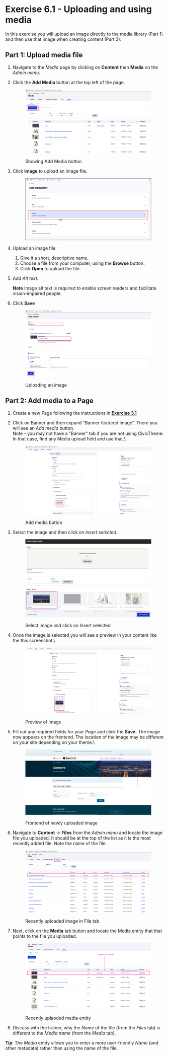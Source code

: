 # Exercise 6.1 - Uploading and using media

In this exercise you will upload an image directly to the media library (Part 1) and then use that image when creating content (Part 2).

## Part 1: Upload media file

1. Navigate to the _Media_ page by clicking on **Content** then **Media** on the _Admin menu_.
2.  Click the **Add Media** button at the top left of the page.

    <figure><img src="../.gitbook/assets/image (1) (1).png" alt=""><figcaption><p>Showing Add Media button</p></figcaption></figure>
3.  Click **Image** to upload an image file.



    <figure><img src="../.gitbook/assets/Ex-6-1-Add-Image-0-b.png" alt=""><figcaption></figcaption></figure>
4. Upload an image file:
   1. Give it a short, descriptive name.
   2. Choose a file from your computer, using the **Browse** button.
   3. Click **Open** to upload the file.
5.  Add _Alt text_.

    **Note** Image alt text is required to enable screen readers and facilitate vision-impaired people.
6.  Click **Save**

    <figure><img src="../.gitbook/assets/image (2).png" alt=""><figcaption><p>Uploading an image</p></figcaption></figure>

## Part 2: Add media to a Page

1. Create a new Page following the instructions in [**Exercise 3.1**](../unit-3-managing-content-in-govcms/Exercise-3-1-Create-some-content.md)
2.  Click on Banner and then expand "Banner featured image". There you will see an _Add media_ button. \
    Note - you may not have a "Banner" tab if you are not using CivicTheme. In that case, find any Media upload field and use that.\


    <figure><img src="../.gitbook/assets/image (8).png" alt=""><figcaption><p>Add media button</p></figcaption></figure>
3.  Select the image and then click on _Insert selected_.



    <figure><img src="../.gitbook/assets/image (6).png" alt=""><figcaption><p>Select image and click on Insert selected</p></figcaption></figure>
4.  Once the image is selected you will see a preview in your content like the this screenshot:\


    <figure><img src="../.gitbook/assets/image (9).png" alt=""><figcaption><p>Preview of image</p></figcaption></figure>
5.  Fill out any required fields for your _Page_ and click the **Save.** The image now appears on the frontend. The location of the image may be different on your site depending on your theme.\


    <figure><img src="../.gitbook/assets/image (10).png" alt=""><figcaption><p>Frontend of newly uploaded image</p></figcaption></figure>
6.  Navigate to **Content** → **Files** from the _Admin menu_ and locate the image file you uploaded. It should be at the top of the list as it is the most recently added file. Note the name of the file.

    <figure><img src="../.gitbook/assets/image (11).png" alt=""><figcaption><p>Recently uploaded image in File tab</p></figcaption></figure>
7.  Next, click on the **Media** tab button and locate the Media entity that that points to the file you uploaded.

    <figure><img src="../.gitbook/assets/image (12).png" alt=""><figcaption><p>Recently uplaoded media entity</p></figcaption></figure>
8. Discuss with the trainer, why the _Name_ of the file (from the _Files_ tab) is different to the _Media name_ (from the _Media_ tab).

**Tip**: The _Media_ entity allows you to enter a more user-friendly _Name_ (and other metadata) rather than using the name of the file.
